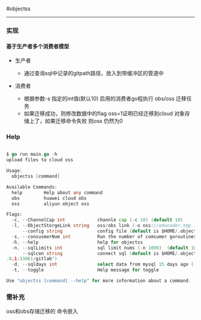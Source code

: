 
#objectss

---

### 实现
#### 基于生产者多个消费者模型
- 生产者
    - 通过查询sql中记录的gitpath路径，放入到带缓冲区的管道中
    
- 消费者
    - 根据参数-s 指定的int值(默认10) 启用的消费者go程执行 obs/oss 迁移任务
    - 如果迁移成功，则修改数据中的flag oss=1证明已经迁移到cloud 对象存储上了，如果迁移命令失败
      则oss 仍然为0


### Help 
```go

$ go run main.go -h
upload files to cloud oss

Usage:
  objectss [command]

Available Commands:
  help        Help about any command
  obs         huawei cloud obs
  oss         aliyun object oss

Flags:
  -c, --ChannelCap int            channle cap (-c 10) (default 10)
  -l, --ObjectStorgeLink string   oss/obs link (-o oss://educoder.tmp ) (default "oss://educoder.tmp")
      --config string             config file (default is $HOME/.objectss.yaml)
  -s, --consusmerNum int          Run the number of comsumer goroutines (-s 100) (default 100)
  -h, --help                      help for objectss
  -n, --sqlLimits int             sql limit nums (-n 1000)  (default 1000)
      --sqlcon string             connect sql (default is $HOME/.objectss.yaml)  (default "root:123456789@tcp(127.0
.0.1:3306)/gitlab")
  -d, --sqldays int               select data from mysql 15 days ago (-d -15)  (default -15)
  -t, --toggle                    Help message for toggle

Use "objectss [command] --help" for more information about a command.

```


### 需补充
oss和obs存储迁移的 命令嵌入

